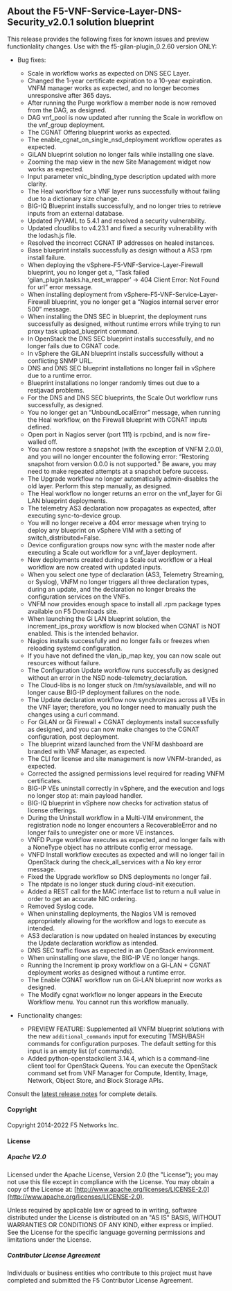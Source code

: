 ## About the F5-VNF-Service-Layer-DNS-Security_v2.0.1 solution blueprint

This release provides the following fixes for known issues and preview functionlality changes. Use with the f5-gilan-plugin_0.2.60 version ONLY: 


* Bug fixes:   

  * Scale in workflow works as expected on DNS SEC Layer.
  * Changed the 1-year certificate expiration to a 10-year expiration. VNFM manager works as expected, and no longer becomes unresponsive after 365 days.
  * After running the Purge workflow a member node is now removed from the DAG, as designed.
  * DAG vnf_pool is now updated after running the Scale in workflow on the vnf_group deployment.
  * The CGNAT Offering blueprint works as expected.
  * The enable_cgnat_on_single_nsd_deployment workflow operates as expected.
  * GiLAN blueprint solution no longer fails while installing one slave.
  * Zooming the map view in the new Site Management widget now works as expected.
  * Input parameter vnic_binding_type description updated with more clarity.
  * The Heal workflow for a VNF layer runs successfully without failing due to a dictionary size change.
  * BIG-IQ Blueprint installs successfully, and no longer tries to retrieve inputs from an external database.
  * Updated PyYAML to 5.4.1 and resolved a security vulnerability.
  * Updated cloudlibs to v4.23.1 and fixed a security vulnerability with the lodash.js file.
  * Resolved the incorrect CGNAT IP addresses on healed instances.
  * Base blueprint installs successfully as design without a AS3 rpm install failure.
  * When deploying the vSphere-F5-VNF-Service-Layer-Firewall blueprint, you no longer get a, “Task failed ‘gilan_plugin.tasks.ha_rest_wrapper’ -> 404 Client Error: Not Found for url” error message.
  * When installing deployment from vSphere-F5-VNF-Service-Layer-Firewall blueprint, you no longer get a “Nagios internal server error 500” message.
  * When installing the DNS SEC in blueprint, the deployment runs successfully as designed, without runtime errors while trying to run proxy task upload_blueprint command.
  * In OpenStack the DNS SEC blueprint installs successfully, and no longer fails due to CGNAT code.
  * In vSphere the GiLAN blueprint installs successfully without a conflicting SNMP URL.
  * DNS and DNS SEC blueprint installations no longer fail in vSphere due to a runtime error.
  * Blueprint installations no longer randomly times out due to a restjavad problems.
  * For the DNS and DNS SEC blueprints, the Scale Out workflow runs successfully, as designed.
  * You no longer get an “UnboundLocalError” message, when running the Heal workflow, on the Firewall blueprint with CGNAT inputs defined.
  * Open port in Nagios server (port 111) is rpcbind, and is now fire-walled off.
  * You can now restore a snapshot (with the exception of VNFM 2.0.0), and you will no longer encounter the following error: “Restoring snapshot from version 0.0.0 is not supported.” Be aware, you may need to make repeated attempts at a snapshot before success.
  * The Upgrade workflow no longer automatically admin-disables the old layer. Perform this step manually, as designed.
  * The Heal workflow no longer returns an error on the vnf_layer for Gi LAN blueprint deployments.
  * The telemetry AS3 declaration now propagates as expected, after executing sync-to-device group.
  * You will no longer receive a 404 error message when trying to deploy any blueprint on vSphere VIM with a setting of switch_distributed=False.
  * Device configuration groups now sync with the master node after executing a Scale out workflow for a vnf_layer deployment.
  * New deployments created during a Scale out workflow or a Heal workflow are now created with updated inputs.
  * When you select one type of declaration (AS3, Telemetry Streaming, or Syslog), VNFM no longer triggers all three declaration types, during an update, and the declaration no longer breaks the configuration services on the VNFs.
  * VNFM now provides enough space to install all .rpm package types available on F5 Downloads site.
  * When launching the Gi LAN blueprint solution, the increment_ips_proxy workflow is now blocked when CGNAT is NOT enabled. This is the intended behavior.
  * Nagios installs successfully and no longer fails or freezes when reloading systemd configuration.
  * If you have not defined the vlan_ip_map key, you can now scale out resources without failure.
  * The Configuration Update workflow runs successfully as designed without an error in the NSD node-telemetry_declaration.
  * The Cloud-libs is no longer stuck on /tm/sys/available, and will no longer cause BIG-IP deployment failures on the node.
  * The Update declaration workflow now synchronizes across all VEs in the VNF layer; therefore, you no longer need to manually push the changes using a curl command.
  * For GiLAN or Gi Firewall + CGNAT deployments install successfully as designed, and you can now make changes to the CGNAT configuration, post deployment.
  * The blueprint wizard launched from the VNFM dashboard are branded with VNF Manager, as expected.
  * The CLI for license and site management is now VNFM-branded, as expected.
  * Corrected the assigned permissions level required for reading VNFM certificates.
  * BIG-IP VEs uninstall correctly in vSphere, and the execution and logs no longer stop at: main payload handler.
  * BIG-IQ blueprint in vSphere now checks for activation status of license offerings.
  * During the Uninstall workflow in a Multi-VIM environment, the registration node no longer encounters a RecoverableError and no longer fails to unregister one or more VE instances.
  * VNFD Purge workflow executes as expected, and no longer fails with a NoneType object has no attribute config error message.
  * VNFD Install workflow executes as expected and will no longer fail in OpenStack during the check_all_services with a No key error message.
  * Fixed the Upgrade workflow so DNS deployments no longer fail.
  * The ntpdate is no longer stuck during cloud-init execution.
  * Added a REST call for the MAC interface list to return a null value in order to get an accurate NIC ordering.
  * Removed Syslog code.
  * When uninstalling deployments, the Nagios VM is removed appropriately allowing for the workflow and logs to execute as intended.
  * AS3 declaration is now updated on healed instances by executing the Update declaration workflow as intended.
  * DNS SEC traffic flows as expected in an OpenStack environment.
  * When uninstalling one slave, the BIG-IP VE no longer hangs.
  * Running the Increment ip proxy workflow on a Gi-LAN + CGNAT deployment works as designed without a runtime error.
  * The Enable CGNAT workflow run on Gi-LAN blueprint now works as designed.
  * The Modify cgnat workflow no longer appears in the Execute Workflow menu. You cannot run this workflow manually.

* Functionality changes:

  * PREVIEW FEATURE: Supplemented all VNFM blueprint solutions with the new ``additional_commands`` input  for executing TMSH/BASH commands for configuration purposes. The default setting for this input is an empty list (of commands).
  * Added python-openstackclient 3.14.4, which is a command-line client tool for OpenStack Queens. You can execute the OpenStack command set from VNF Manager for Compute, Identity, Image, Network, Object Store, and Block Storage APIs.

Consult the [latest release notes](https://clouddocs.f5.com/cloud/nfv/latest/release-notes-1.html) for complete details.

#### Copyright
Copyright 2014-2022 F5 Networks Inc.

#### License

##### Apache V2.0 
Licensed under the Apache License, Version 2.0 (the "License"); you may not use this file except in compliance with the License. You may obtain a copy of the License at: [http://www.apache.org/licenses/LICENSE-2.0](http://www.apache.org/licenses/LICENSE-2.0).

Unless required by applicable law or agreed to in writing, software distributed under the License is distributed on an "AS IS" BASIS, WITHOUT WARRANTIES OR CONDITIONS OF ANY KIND, either express or implied. See the License for the specific language governing permissions and limitations under the License.

##### Contributor License Agreement
Individuals or business entities who contribute to this project must have completed and submitted the F5 Contributor License Agreement.
